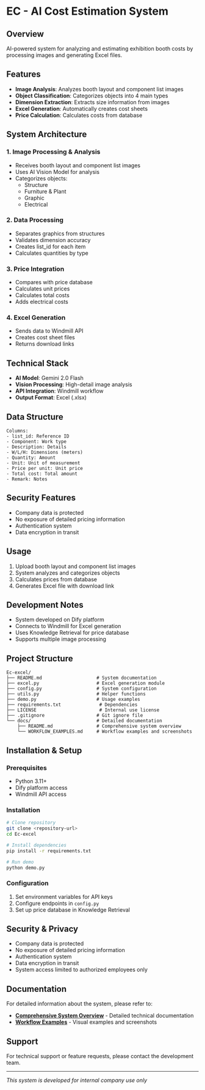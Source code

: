 # EC - AI Cost Estimation System

## Overview
AI-powered system for analyzing and estimating exhibition booth costs by processing images and generating Excel files.

## Features
- **Image Analysis**: Analyzes booth layout and component list images
- **Object Classification**: Categorizes objects into 4 main types
- **Dimension Extraction**: Extracts size information from images
- **Excel Generation**: Automatically creates cost sheets
- **Price Calculation**: Calculates costs from database

## System Architecture

### 1. Image Processing & Analysis
- Receives booth layout and component list images
- Uses AI Vision Model for analysis
- Categorizes objects:
  - Structure
  - Furniture & Plant
  - Graphic
  - Electrical

### 2. Data Processing
- Separates graphics from structures
- Validates dimension accuracy
- Creates list_id for each item
- Calculates quantities by type

### 3. Price Integration
- Compares with price database
- Calculates unit prices
- Calculates total costs
- Adds electrical costs

### 4. Excel Generation
- Sends data to Windmill API
- Creates cost sheet files
- Returns download links

## Technical Stack
- **AI Model**: Gemini 2.0 Flash
- **Vision Processing**: High-detail image analysis
- **API Integration**: Windmill workflow
- **Output Format**: Excel (.xlsx)

## Data Structure
```
Columns:
- list_id: Reference ID
- Component: Work type
- Description: Details
- W/L/H: Dimensions (meters)
- Quantity: Amount
- Unit: Unit of measurement
- Price per unit: Unit price
- Total cost: Total amount
- Remark: Notes
```

## Security Features
- Company data is protected
- No exposure of detailed pricing information
- Authentication system
- Data encryption in transit

## Usage
1. Upload booth layout and component list images
2. System analyzes and categorizes objects
3. Calculates prices from database
4. Generates Excel file with download link

## Development Notes
- System developed on Dify platform
- Connects to Windmill for Excel generation
- Uses Knowledge Retrieval for price database
- Supports multiple image processing

## Project Structure
```
Ec-excel/
├── README.md                    # System documentation
├── excel.py                     # Excel generation module
├── config.py                    # System configuration
├── utils.py                     # Helper functions
├── demo.py                      # Usage examples
├── requirements.txt              # Dependencies
├── LICENSE                       # Internal use license
├── .gitignore                   # Git ignore file
└── docs/                        # Detailed documentation
    ├── README.md                # Comprehensive system overview
    └── WORKFLOW_EXAMPLES.md     # Workflow examples and screenshots
```

## Installation & Setup

### Prerequisites
- Python 3.11+
- Dify platform access
- Windmill API access

### Installation
```bash
# Clone repository
git clone <repository-url>
cd Ec-excel

# Install dependencies
pip install -r requirements.txt

# Run demo
python demo.py
```

### Configuration
1. Set environment variables for API keys
2. Configure endpoints in `config.py`
3. Set up price database in Knowledge Retrieval

## Security & Privacy
- Company data is protected
- No exposure of detailed pricing information
- Authentication system
- Data encryption in transit
- System access limited to authorized employees only

## Documentation

For detailed information about the system, please refer to:
- **[Comprehensive System Overview](docs/README.md)** - Detailed technical documentation
- **[Workflow Examples](docs/WORKFLOW_EXAMPLES.md)** - Visual examples and screenshots

## Support
For technical support or feature requests, please contact the development team.

---
*This system is developed for internal company use only* 